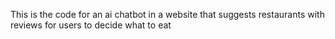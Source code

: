 This is the code for an ai chatbot in a website that suggests restaurants with reviews for users to decide what to eat
